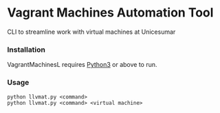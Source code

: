 # Vagrant Machines Automation Tool
CLI to streamline work with virtual machines at Unicesumar
### Installation
VagrantMachinesL requires [Python3](https://www.python.org/) or above to run.
### Usage
```
python llvmat.py <command>
python llvmat.py <command> <virtual machine>
```
